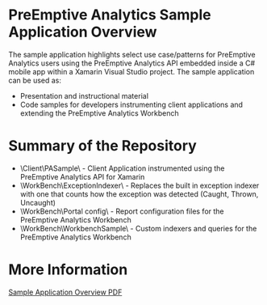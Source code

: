 # PreEmptive Analytics Sample Application Overview
The sample application highlights select use case/patterns for PreEmptive Analytics users using the PreEmptive Analytics API embedded inside a C# mobile app within a Xamarin Visual Studio project.
The sample application can be used as:

* Presentation and instructional material
* Code samples for developers instrumenting client applications and extending the PreEmptive Analytics Workbench

# Summary of the Repository
* \Client\PASample\ - Client Application instrumented using the PreEmptive Analytics API for Xamarin
* \WorkBench\ExceptionIndexer\ - Replaces the built in exception indexer with one that counts how the exception was detected (Caught, Thrown, Uncaught)
* \WorkBench\Portal config\ - Report configuration files for the PreEmptive Analytics Workbench
* \WorkBench\WorkbenchSample\ - Custom indexers and queries for the PreEmptive Analytics Workbench

# More Information
[Sample Application Overview PDF]

[Sample Application Overview PDF]:./SamplePreEmptiveAnalyticsApplicationOverview.pdf
